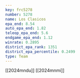 ```yaml
---
key: frc5278
number: 5278
name: Los Clasicos
epa_end: 8.54
auto_epa_end: 1.82
teleop_epa_end: 5.6
endgame_epa_end: 1.12
winrate: 0.2895
district_epa_rank: 1351
district_epa_percentile: 0.2499
type: Team
---
```

[[2024mndu]]
[[2024mnmi]]
